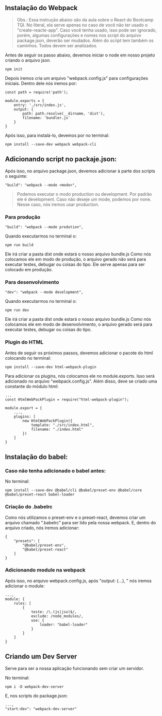 ## Instalação do Webpack
> Obs.: Essa instrução abaixo são da aula sobre o React do Bootcamp TQI. No literal, ela serve apenas no caso de você não ter usado o "create-reacte-app". Caso você tenha usado, isso pode ser ignorado, porém, algumas configurações e nomes nos script do arquivo package.json, deverão ser mudados. Além do script tem também os caminhos. Todos devem ser analizados.

Antes de seguir os passo abaixo, devemos iniciar o node em nosso projeto criando o arquivo json.
```
npm init
```

Depois iremos cria um arquivo "webpack.config.js" para configurações iniciais. Dentro dele nós iremos por:
```
const path = require('path');

module.exports = {
    entry: './src/index.js',
    output: {
        path: path.resolve(__dirname, 'dist'),
        filename: 'bundler.js'
    }
}
```

Após isso, para instalá-lo, devemos por no terminal:
```
npm install --save-dev webpack webpack-cli
```

## Adicionando script no packaje.json:
Após isso, no arquivo package.json, devemos adicionar à parte dos scripts o seguinte:
```
"build": "webpack --mode <modo>",
```
> Podemos executar o modo production ou development. Por padrão ele é development. Caso não deseje um mode, podemos por none. Nesse caso, nós iremos usar production.

### Para produção
```
"build": "webpack --mode prodution",
```

Quando executarmos no terminal o:
```
npm run build
```
Ele irá criar a pasta dist onde estará o nosso arquivo bundle.js
Como nós colocamos ele em modo de produção, o arquivo gerado não será para executar testes, debugar ou coisas do tipo. Ele serve apenas para ser colocado em produção.

### Para desenvolvimento
```
"dev": "webpack --mode development",
```

Quando executarmos no terminal o:
```
npm run dev
```
Ele irá criar a pasta dist onde estará o nosso arquivo bundle.js
Como nós colocamos ele em modo de desenvolvimento, o arquivo gerado será para executar testes, debugar ou coisas do tipo.

### Plugin do HTML
Antes de seguir os próximos passos, devemos adicionar o pacote do html colocando no terminal:
```
npm install --save-dev html-webpack-plugin
```

Para adicionar os plugins, nós colocamos ele no module.exports. Isso será adicionado no arquivo "webpack.config.js". Além disso, deve se criado uma constante do módulo html:
```
...
const HtmlWebPackPlugin = require("html-webpack-plugin");

module.export = {
    ...,
    plugins: [
        new HtmlWebPackPlugin({
            template: "./src/index.html",
            filename: "./index.html"
        })
    ]
}
```

## Instalação do babel:
### Caso não tenha adicionado o babel antes:
No terminal:
```
npm install --save-dev @babel/cli @babel/preset-env @babel/core @babel/preset-react babel-loader
```

### Criação do .babelrc
Como nós utilizamos o preset-env e o preset-react, devemos criar um arquivo chamado ".babelrc" para ser lido pela nossa webpack. E, dentro do arquivo criado, nós iremos adicionar:
```
{
    "presets": [
        "@babel/preset-env",
        "@babel/preset-react"
    ]
}
```

### Adicionando module na webpack
Após isso, no arquivo webpack.config.js, após "output: {...}, " nós iremos adicionar o module:
```
...,
module: {
    rules: [
        {
            teste: /\.(js|jsx)$/,
            exclude: /node_modules/,
            use: {
                loader: "babel-loader"
            }
        }
    ]
}
```

## Criando um Dev Server
Serve para ser a nossa aplicação funcionando sem criar um servidor.

No terminal:
```
npm i -D webpack-dev-server
```

E, nos scripts do package.json:
```
...,
"start:dev": "webpack-dev-server"
```
